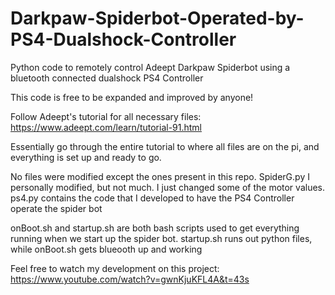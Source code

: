 # Darkpaw-Spiderbot-Operated-by-PS4-Dualshock-Controller

Python code to remotely control Adeept Darkpaw Spiderbot using a bluetooth connected dualshock PS4 Controller

This code is free to be expanded and improved by anyone!

Follow Adeept's tutorial for all necessary files: https://www.adeept.com/learn/tutorial-91.html

Essentially go through the entire tutorial to where all files are on the pi, and everything is set up and ready to go.

No files were modified except the ones present in this repo. SpiderG.py I personally modified, but not much. I just changed some of the motor values. ps4.py contains the code that I developed to have the PS4 Controller operate the spider bot

onBoot.sh and startup.sh are both bash scripts used to get everything running when we start up the spider bot. startup.sh runs out python files, while onBoot.sh gets blueooth up and working

Feel free to watch my development on this project: https://www.youtube.com/watch?v=gwnKjuKFL4A&t=43s
